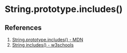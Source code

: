 # String.prototype.includes()

## References

1. [String.prototype.includes() - MDN](https://developer.mozilla.org/en-US/docs/Web/JavaScript/Reference/Global_Objects/String/includes)
2. [String includes() - w3schools](https://www.w3schools.com/jsref/jsref_includes.asp)
